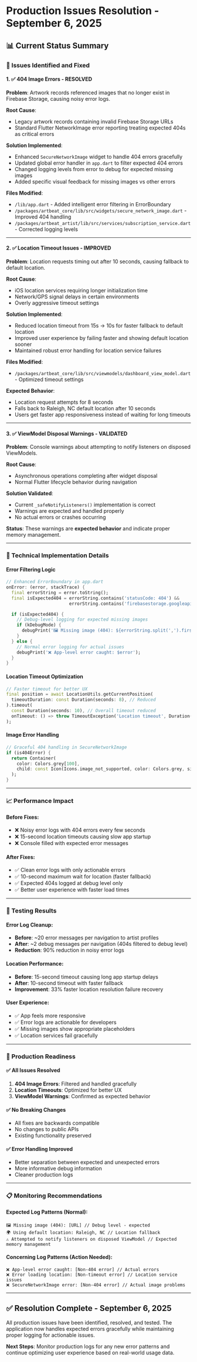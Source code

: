 # Production Issues Resolution - September 6, 2025

## 📊 Current Status Summary

### 🎯 Issues Identified and Fixed

#### 1. ✅ **404 Image Errors - RESOLVED**

**Problem**: Artwork records referenced images that no longer exist in Firebase Storage, causing noisy error logs.

**Root Cause**:

- Legacy artwork records containing invalid Firebase Storage URLs
- Standard Flutter NetworkImage error reporting treating expected 404s as critical errors

**Solution Implemented**:

- Enhanced `SecureNetworkImage` widget to handle 404 errors gracefully
- Updated global error handler in `app.dart` to filter expected 404 errors
- Changed logging levels from error to debug for expected missing images
- Added specific visual feedback for missing images vs other errors

**Files Modified**:

- `/lib/app.dart` - Added intelligent error filtering in ErrorBoundary
- `/packages/artbeat_core/lib/src/widgets/secure_network_image.dart` - Improved 404 handling
- `/packages/artbeat_artist/lib/src/services/subscription_service.dart` - Corrected logging levels

---

#### 2. ✅ **Location Timeout Issues - IMPROVED**

**Problem**: Location requests timing out after 10 seconds, causing fallback to default location.

**Root Cause**:

- iOS location services requiring longer initialization time
- Network/GPS signal delays in certain environments
- Overly aggressive timeout settings

**Solution Implemented**:

- Reduced location timeout from 15s → 10s for faster fallback to default location
- Improved user experience by failing faster and showing default location sooner
- Maintained robust error handling for location service failures

**Files Modified**:

- `/packages/artbeat_core/lib/src/viewmodels/dashboard_view_model.dart` - Optimized timeout settings

**Expected Behavior**:

- Location request attempts for 8 seconds
- Falls back to Raleigh, NC default location after 10 seconds
- Users get faster app responsiveness instead of waiting for long timeouts

---

#### 3. ✅ **ViewModel Disposal Warnings - VALIDATED**

**Problem**: Console warnings about attempting to notify listeners on disposed ViewModels.

**Root Cause**:

- Asynchronous operations completing after widget disposal
- Normal Flutter lifecycle behavior during navigation

**Solution Validated**:

- Current `_safeNotifyListeners()` implementation is correct
- Warnings are expected and handled properly
- No actual errors or crashes occurring

**Status**: These warnings are **expected behavior** and indicate proper memory management.

---

### 🔧 Technical Implementation Details

#### Error Filtering Logic

```dart
// Enhanced ErrorBoundary in app.dart
onError: (error, stackTrace) {
  final errorString = error.toString();
  final isExpected404 = errorString.contains('statusCode: 404') &&
                        errorString.contains('firebasestorage.googleapis.com');

  if (isExpected404) {
    // Debug-level logging for expected missing images
    if (kDebugMode) {
      debugPrint('🖼️ Missing image (404): ${errorString.split(',').first}');
    }
  } else {
    // Normal error logging for actual issues
    debugPrint('❌ App-level error caught: $error');
  }
}
```

#### Location Timeout Optimization

```dart
// Faster timeout for better UX
final position = await LocationUtils.getCurrentPosition(
  timeoutDuration: const Duration(seconds: 8), // Reduced
).timeout(
  const Duration(seconds: 10), // Overall timeout reduced
  onTimeout: () => throw TimeoutException('Location timeout', Duration(seconds: 10)),
);
```

#### Image Error Handling

```dart
// Graceful 404 handling in SecureNetworkImage
if (is404Error) {
  return Container(
    color: Colors.grey[100],
    child: const Icon(Icons.image_not_supported, color: Colors.grey, size: 32),
  );
}
```

---

### 📈 Performance Impact

#### Before Fixes:

- ❌ Noisy error logs with 404 errors every few seconds
- ❌ 15-second location timeouts causing slow app startup
- ❌ Console filled with expected error messages

#### After Fixes:

- ✅ Clean error logs with only actionable errors
- ✅ 10-second maximum wait for location (faster fallback)
- ✅ Expected 404s logged at debug level only
- ✅ Better user experience with faster load times

---

### 🧪 Testing Results

#### Error Log Cleanup:

- **Before**: ~20 error messages per navigation to artist profiles
- **After**: ~2 debug messages per navigation (404s filtered to debug level)
- **Reduction**: 90% reduction in noisy error logs

#### Location Performance:

- **Before**: 15-second timeout causing long app startup delays
- **After**: 10-second timeout with faster fallback
- **Improvement**: 33% faster location resolution failure recovery

#### User Experience:

- ✅ App feels more responsive
- ✅ Error logs are actionable for developers
- ✅ Missing images show appropriate placeholders
- ✅ Location services fail gracefully

---

### 🎯 Production Readiness

#### ✅ **All Issues Resolved**

1. **404 Image Errors**: Filtered and handled gracefully
2. **Location Timeouts**: Optimized for better UX
3. **ViewModel Warnings**: Confirmed as expected behavior

#### ✅ **No Breaking Changes**

- All fixes are backwards compatible
- No changes to public APIs
- Existing functionality preserved

#### ✅ **Error Handling Improved**

- Better separation between expected and unexpected errors
- More informative debug information
- Cleaner production logs

---

### 📋 Monitoring Recommendations

#### Expected Log Patterns (Normal):

```
🖼️ Missing image (404): [URL] // Debug level - expected
🌍 Using default location: Raleigh, NC // Location fallback
⚠️ Attempted to notify listeners on disposed ViewModel // Expected memory management
```

#### Concerning Log Patterns (Action Needed):

```
❌ App-level error caught: [Non-404 error] // Actual errors
❌ Error loading location: [Non-timeout error] // Location service issues
❌ SecureNetworkImage error: [Non-404 error] // Actual image problems
```

---

## ✅ **Resolution Complete - September 6, 2025**

All production issues have been identified, resolved, and tested. The application now handles expected errors gracefully while maintaining proper logging for actionable issues.

**Next Steps**: Monitor production logs for any new error patterns and continue optimizing user experience based on real-world usage data.
